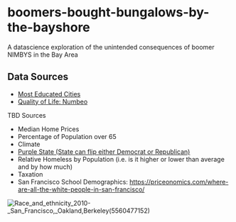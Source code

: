 # boomers-bought-bungalows-by-the-bayshore
A datascience exploration of the unintended consequences of boomer NIMBYS in the Bay Area


## Data Sources

* [Most Educated Cities](https://wallethub.com/edu/e/most-and-least-educated-cities/6656)
* [Quality of Life: Numbeo](https://www.numbeo.com/quality-of-life/)

TBD Sources

* Median Home Prices
* Percentage of Population over 65
* Climate
* [Purple State (State can flip either Democrat or Republican)](https://purplestatesofamerica.org)
* Relative Homeless by Population (i.e. is it higher or lower than average and by how much)
* Taxation
* San Francisco School Demographics:  https://priceonomics.com/where-are-all-the-white-people-in-san-francisco/


![Race_and_ethnicity_2010-_San_Francisco,_Oakland,_Berkeley_(5560477152)](https://user-images.githubusercontent.com/58792/127786182-965f256d-331a-43ec-b03c-2e5b9328bfa3.png)

